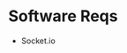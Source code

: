 # Software Reqs

- Socket.io
<!-- Description here will be implemented when and as we use the third-party software -->